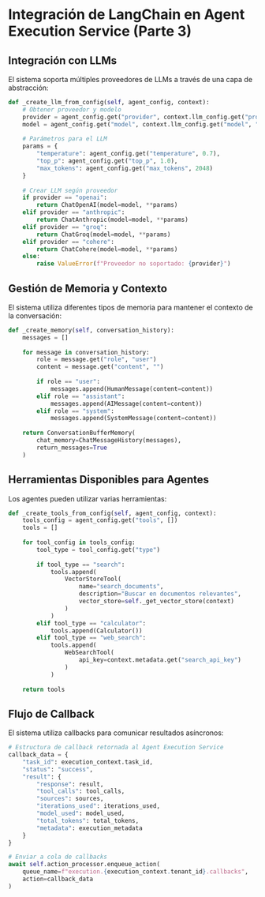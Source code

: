 # Integración de LangChain en Agent Execution Service (Parte 3)

## Integración con LLMs

El sistema soporta múltiples proveedores de LLMs a través de una capa de abstracción:

```python
def _create_llm_from_config(self, agent_config, context):
    # Obtener proveedor y modelo
    provider = agent_config.get("provider", context.llm_config.get("provider", "openai"))
    model = agent_config.get("model", context.llm_config.get("model", "gpt-3.5-turbo"))
    
    # Parámetros para el LLM
    params = {
        "temperature": agent_config.get("temperature", 0.7),
        "top_p": agent_config.get("top_p", 1.0),
        "max_tokens": agent_config.get("max_tokens", 2048)
    }
    
    # Crear LLM según proveedor
    if provider == "openai":
        return ChatOpenAI(model=model, **params)
    elif provider == "anthropic":
        return ChatAnthropic(model=model, **params)
    elif provider == "groq":
        return ChatGroq(model=model, **params)
    elif provider == "cohere":
        return ChatCohere(model=model, **params)
    else:
        raise ValueError(f"Proveedor no soportado: {provider}")
```

## Gestión de Memoria y Contexto

El sistema utiliza diferentes tipos de memoria para mantener el contexto de la conversación:

```python
def _create_memory(self, conversation_history):
    messages = []
    
    for message in conversation_history:
        role = message.get("role", "user")
        content = message.get("content", "")
        
        if role == "user":
            messages.append(HumanMessage(content=content))
        elif role == "assistant":
            messages.append(AIMessage(content=content))
        elif role == "system":
            messages.append(SystemMessage(content=content))
    
    return ConversationBufferMemory(
        chat_memory=ChatMessageHistory(messages),
        return_messages=True
    )
```

## Herramientas Disponibles para Agentes

Los agentes pueden utilizar varias herramientas:

```python
def _create_tools_from_config(self, agent_config, context):
    tools_config = agent_config.get("tools", [])
    tools = []
    
    for tool_config in tools_config:
        tool_type = tool_config.get("type")
        
        if tool_type == "search":
            tools.append(
                VectorStoreTool(
                    name="search_documents",
                    description="Buscar en documentos relevantes",
                    vector_store=self._get_vector_store(context)
                )
            )
        elif tool_type == "calculator":
            tools.append(Calculator())
        elif tool_type == "web_search":
            tools.append(
                WebSearchTool(
                    api_key=context.metadata.get("search_api_key")
                )
            )
    
    return tools
```

## Flujo de Callback

El sistema utiliza callbacks para comunicar resultados asíncronos:

```python
# Estructura de callback retornada al Agent Execution Service
callback_data = {
    "task_id": execution_context.task_id,
    "status": "success",
    "result": {
        "response": result,
        "tool_calls": tool_calls,
        "sources": sources,
        "iterations_used": iterations_used,
        "model_used": model_used,
        "total_tokens": total_tokens,
        "metadata": execution_metadata
    }
}

# Enviar a cola de callbacks
await self.action_processor.enqueue_action(
    queue_name=f"execution.{execution_context.tenant_id}.callbacks",
    action=callback_data
)
```
